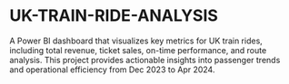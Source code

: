 # UK-TRAIN-RIDE-ANALYSIS
A Power BI dashboard that visualizes key metrics for UK train rides, including total revenue, ticket sales, on-time performance, and route analysis. This project provides actionable insights into passenger trends and operational efficiency from Dec 2023 to Apr 2024.
